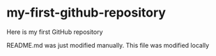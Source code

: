 # my-first-github-repository
Here is my first GitHub repository

README.md was just modified manually. This file was modified locally
